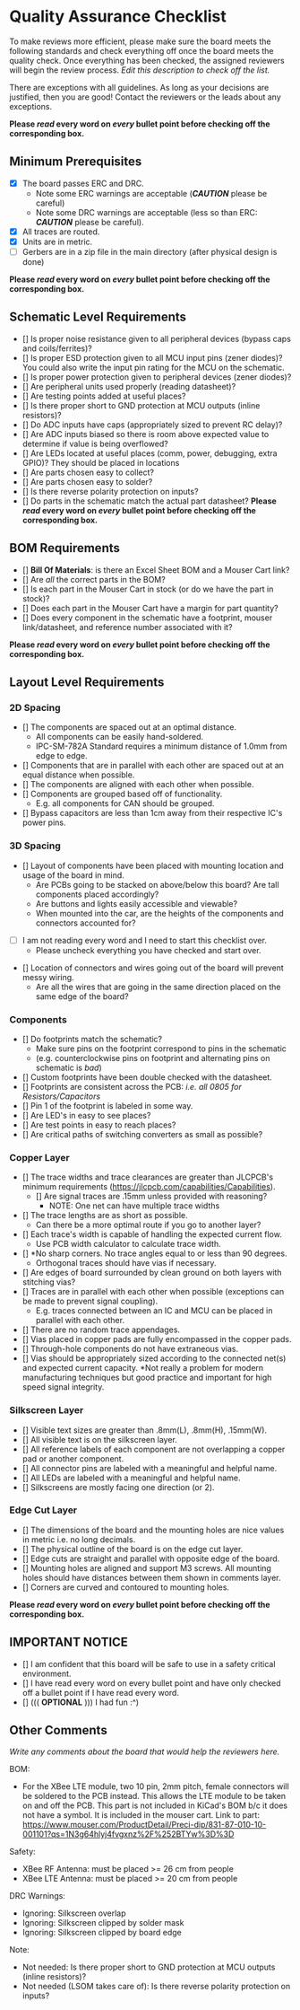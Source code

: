 # Quality Assurance Checklist
To make reviews more efficient, please make sure the board meets the following standards and check everything off once the board meets the quality check. Once everything has been checked, the assigned reviewers will begin the review process. _Edit this description to check off the list._

There are exceptions with all guidelines. As long as your decisions are justified, then you are good! Contact the reviewers or the leads about any exceptions.

**Please *read* every word on *every* bullet point before checking off the corresponding box.**

## Minimum Prerequisites
- [x] The board passes ERC and DRC.
    - Note some ERC warnings are acceptable (**_CAUTION_** please be careful)
    - Note some DRC warnings are acceptable (less so than ERC: **_CAUTION_** please be careful).
- [x] All traces are routed.
- [x] Units are in metric.
- [ ] Gerbers are in a zip file in the main directory (after physical design is done)

**Please *read* every word on *every* bullet point before checking off the corresponding box.**

## Schematic Level Requirements 
- [] Is proper noise resistance given to all peripheral devices (bypass caps and coils/ferrites)?  
- [] Is proper ESD protection given to all MCU input pins (zener diodes)? You could also write the input pin rating for the MCU on the schematic.  
- [] Is proper power protection given to peripheral devices (zener diodes)?  
- [] Are peripheral units used properly (reading datasheet)?  
- [] Are testing points added at useful places?  
- [] Is there proper short to GND protection at MCU outputs (inline resistors)?  
- [] Do ADC inputs have caps (appropriately sized to prevent RC delay)?  
- [] Are ADC inputs biased so there is room above expected value to determine if value is being overflowed?  
- [] Are LEDs located at useful places (comm, power, debugging, extra GPIO)? They should be placed in locations
- [] Are parts chosen easy to collect?  
- [] Are parts chosen easy to solder?  
- [] Is there reverse polarity protection on inputs?  
- [] Do parts in the schematic match the actual part datasheet?
**Please *read* every word on *every* bullet point before checking off the corresponding box.**

## BOM Requirements
- [] **Bill Of Materials**: is there an Excel Sheet BOM and a Mouser Cart link?
- [] Are *all* the correct parts in the BOM?
- [] Is each part in the Mouser Cart in stock (or do we have the part in stock)?
- [] Does each part in the Mouser Cart have a margin for part quantity?
- [] Does every component in the schematic have a footprint, mouser link/datasheet, and reference number associated with it?

**Please *read* every word on *every* bullet point before checking off the corresponding box.**

## Layout Level Requirements 
### 2D Spacing
- [] The components are spaced out at an optimal distance.
    - All components can be easily hand-soldered.
    - IPC-SM-782A Standard requires a minimum distance of 1.0mm from edge to edge.
- [] Components that are in parallel with each other are spaced out at an equal distance when possible.
- [] The components are aligned with each other when possible.
- [] Components are grouped based off of functionality.
    - E.g. all components for CAN should be grouped.
- [] Bypass capacitors are less than 1cm away from their respective IC's power pins.

### 3D Spacing
- [] Layout of components have been placed with mounting location and usage of the board in mind.
    - Are PCBs going to be stacked on above/below this board? Are tall components placed accordingly?
    - Are buttons and lights easily accessible and viewable?
    - When mounted into the car, are the heights of the components and connectors accounted for?
- [ ] I am not reading every word and I need to start this checklist over.
    - Please uncheck everything you have checked and start over.
- [] Location of connectors and wires going out of the board will prevent messy wiring.
    - Are all the wires that are going in the same direction placed on the same edge of the board?

### Components
- [] Do footprints match the schematic?
    - Make sure pins on the footprint correspond to pins in the schematic 
    - (e.g. counterclockwise pins on footprint and alternating pins on schematic is *bad*)
- [] Custom footprints have been double checked with the datasheet.
- [] Footprints are consistent across the PCB: *i.e. all 0805 for Resistors/Capacitors*
- [] Pin 1 of the footprint is labeled in some way. 
- [] Are LED's in easy to see places? 
- [] Are test points in easy to reach places?  
- [] Are critical paths of switching converters as small as possible?  

### Copper Layer 
- [] The trace widths and trace clearances are greater than JLCPCB's minimum requirements (https://jlcpcb.com/capabilities/Capabilities). 
    - [] Are signal traces are .15mm unless provided with reasoning?   
        - NOTE: One net can have multiple trace widths  
- [] The trace lengths are as short as possible. 
    - Can there be a more optimal route if you go to another layer? 
- [] Each trace's width is capable of handling the expected current flow. 
    - Use PCB width calculator to calculate trace width. 
- [] *No sharp corners. No trace angles equal to or less than 90 degrees. 
    - Orthogonal traces should have vias if necessary. 
- [] Are edges of board surrounded by clean ground on both layers with stitching vias?  
- [] Traces are in parallel with each other when possible (exceptions can be made to prevent signal coupling). 
    - E.g. traces connected between an IC and MCU can be placed in parallel with each other. 
- [] There are no random trace appendages. 
- [] Vias placed in copper pads are fully encompassed in the copper pads. 
- [] Through-hole components do not have extraneous vias. 
- [] Vias should be appropriately sized according to the connected net(s) and expected current capacity.
*Not really a problem for modern manufacturing techniques but good practice and important for high speed signal integrity.

### Silkscreen Layer
- [] Visible text sizes are greater than .8mm(L), .8mm(H), .15mm(W).
- [] All visible text is on the silkscreen layer.
- [] All reference labels of each component are not overlapping a copper pad or another component.
- [] All connector pins are labeled with a meaningful and helpful name.
- [] All LEDs are labeled with a meaningful and helpful name.
- [] Silkscreens are mostly facing one direction (or 2). 

### Edge Cut Layer
- [] The dimensions of the board and the mounting holes are nice values in metric i.e. no long decimals.
- [] The physical outline of the board is on the edge cut layer.
- [] Edge cuts are straight and parallel with opposite edge of the board.
- [] Mounting holes are aligned and support M3 screws. All mounting holes should have distances between them shown in comments layer.
- [] Corners are curved and contoured to mounting holes.

**Please *read* every word on *every* bullet point before checking off the corresponding box.**

## IMPORTANT NOTICE
- [] I am confident that this board will be safe to use in a safety critical environment.
- [] I have read every word on every bullet point and have only checked off a bullet point if I have read every word.
- [] ((( **OPTIONAL** ))) I had fun :^)

## Other Comments
_Write any comments about the board that would help the reviewers here._

BOM: 

- For the XBee LTE module, two 10 pin, 2mm pitch, female connectors will be soldered to the PCB instead. This allows the LTE module to be taken on and off the PCB. This part is not included in KiCad's BOM b/c it does not have a symbol. It is included in the mouser cart. Link to part: https://www.mouser.com/ProductDetail/Preci-dip/831-87-010-10-001101?qs=1N3g64hlyj4fvgxnz%2F%252BTYw%3D%3D

Safety:

- XBee RF Antenna: must be placed >= 26 cm from people
- XBee LTE Antenna: must be placed >= 20 cm from people

DRC Warnings:

- Ignoring: Silkscreen overlap
- Ignoring: Silkscreen clipped by solder mask
- Ignoring: Silkscreen clipped by board edge

Note: 

- Not needed: Is there proper short to GND protection at MCU outputs (inline resistors)?
- Not needed (LSOM takes care of): Is there reverse polarity protection on inputs?